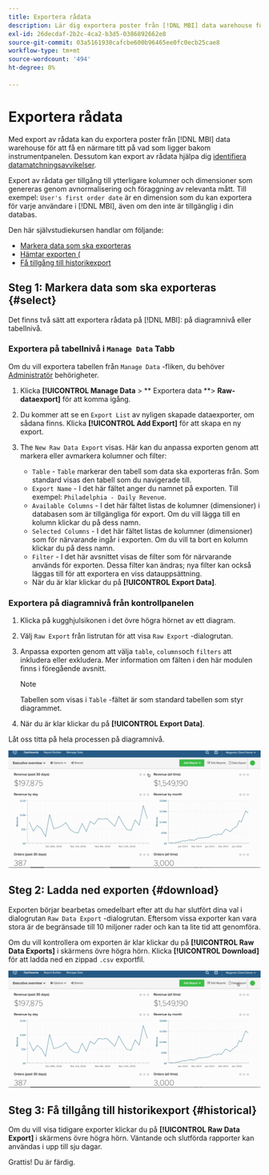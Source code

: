 ```yaml
---
title: Exportera rådata
description: Lär dig exportera poster från [!DNL MBI] data warehouse för att få en närmare titt på vad som ligger bakom instrumentpanelen.
exl-id: 26decdaf-2b2c-4ca2-b3d5-0386892662e8
source-git-commit: 03a5161930cafcbe600b96465ee0fc0ecb25cae8
workflow-type: tm+mt
source-wordcount: '494'
ht-degree: 0%

---
```


# Exportera rådata

Med export av rådata kan du exportera poster från [!DNL MBI] data warehouse för att få en närmare titt på vad som ligger bakom instrumentpanelen. Dessutom kan export av rådata hjälpa dig [identifiera datamatchningsavvikelser](https://support.magento.com/hc/en-us/articles/360016730631).

Export av rådata ger tillgång till ytterligare kolumner och dimensioner som genereras genom avnormalisering och föraggning av relevanta mått. Till exempel: `User's first order date` är en dimension som du kan exportera för varje användare i [!DNL MBI], även om den inte är tillgänglig i din databas.

Den här självstudiekursen handlar om följande:

* [Markera data som ska exporteras](#select)
* [Hämtar exporten (](#download)
* [Få tillgång till historikexport](#historical)

## Steg 1: Markera data som ska exporteras {#select}

Det finns två sätt att exportera rådata på [!DNL MBI]: på diagramnivå eller tabellnivå.

### Exportera på tabellnivå i `Manage Data` Tabb

Om du vill exportera tabellen från `Manage Data` -fliken, du behöver [Administratör](../administrator/user-management/user-management.md) behörigheter.

1. Klicka **[!UICONTROL Manage Data** > ** Exportera data **> **Raw-dataexport]** för att komma igång.
1. Du kommer att se en `Export List` av nyligen skapade dataexporter, om sådana finns. Klicka **[!UICONTROL Add Export]** för att skapa en ny export.
1. The `New Raw Data Export` visas. Här kan du anpassa exporten genom att markera eller avmarkera kolumner och filter:

   * `Table` - `Table` markerar den tabell som data ska exporteras från. Som standard visas den tabell som du navigerade till.
   * `Export Name` - I det här fältet anger du namnet på exporten. Till exempel: `Philadelphia - Daily Revenue`.
   * `Available Columns` - I det här fältet listas de kolumner (dimensioner) i databasen som är tillgängliga för export. Om du vill lägga till en kolumn klickar du på dess namn.
   * `Selected Columns` - I det här fältet listas de kolumner (dimensioner) som för närvarande ingår i exporten. Om du vill ta bort en kolumn klickar du på dess namn.
   * `Filter` - I det här avsnittet visas de filter som för närvarande används för exporten. Dessa filter kan ändras; nya filter kan också läggas till för att exportera en viss datauppsättning.
   * När du är klar klickar du på **[!UICONTROL Export Data]**.

### Exportera på diagramnivå från kontrollpanelen

1. Klicka på kugghjulsikonen i det övre högra hörnet av ett diagram.
1. Välj `Raw Export` från listrutan för att visa `Raw Export` -dialogrutan.
1. Anpassa exporten genom att välja `table`, `columns`och `filters` att inkludera eller exkludera. Mer information om fälten i den här modulen finns i föregående avsnitt.
   >[!NOTE]
   >
   >Tabellen som visas i `Table` -fältet är som standard tabellen som styr diagrammet.

1. När du är klar klickar du på **[!UICONTROL Export Data]**.

Låt oss titta på hela processen på diagramnivå.

![](../assets/Chart-level_export.gif)

## Steg 2: Ladda ned exporten {#download}

Exporten börjar bearbetas omedelbart efter att du har slutfört dina val i dialogrutan `Raw Data Export` -dialogrutan. Eftersom vissa exporter kan vara stora är de begränsade till 10 miljoner rader och kan ta lite tid att genomföra.

Om du vill kontrollera om exporten är klar klickar du på **[!UICONTROL Raw Data Exports]** i skärmens övre högra hörn. Klicka **[!UICONTROL Download]** för att ladda ned en zippad `.csv` exportfil.

![](../assets/Downloading_export.gif)

## Steg 3: Få tillgång till historikexport {#historical}

Om du vill visa tidigare exporter klickar du på **[!UICONTROL Raw Data Export]** i skärmens övre högra hörn. Väntande och slutförda rapporter kan användas i upp till sju dagar.

Grattis! Du är färdig.
